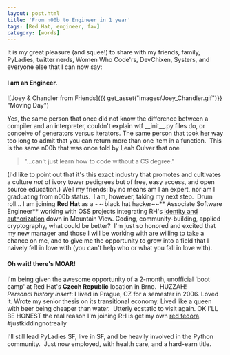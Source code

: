 ```yaml
---
layout: post.html
title: 'From n00b to Engineer in 1 year'
tags: [Red Hat, engineer, fav]
category: [words]
---
```


It is my great pleasure (and squee!) to share with my friends, family, PyLadies, twitter nerds, Women Who Code'rs, DevChixen, Systers, and everyone else that I can now say: 

#### I am an Engineer.

![Joey & Chandler from Friends]({{ get_asset("images/Joey_Chandler.gif")}} "Moving Day")

Yes, the same person that once did not know the difference between a compiler and an interpreter, couldn't explain wtf \_\_init\_\_.py files do, or conceive of generators versus iterators. The same person that took her way too long to admit that you can return more than one item in a function.  This is the same n00b that was once told by Leah Culver that one

> "...can't just learn how to code without a CS degree."

(I'd like to point out that it's this exact industry that promotes and cultivates a culture *not* of ivory tower pedigrees but of free, easy access, and open source education.) Well my friends: by no means am I an expert, nor am I graduating from n00b status.  I am, however, taking my next step.  Drum roll... I am joining **Red Hat** as a ~~ black hat hacker~~** Associate Software Engineer** working with OSS projects integrating RH's [identity and authorization][IPA] down in Mountain View. Coding, community-building, applied cryptography, what could be better?  I'm just so honored and excited that my new manager and those I will be working with are willing to take a chance on me, and to give me the opportunity to grow into a field that I naively fell in love with (you can't help who or what you fall in love with).

#### Oh wait! there's MOAR!

I'm being given the awesome opportunity of a 2-month, unofficial 'boot camp' at Red Hat's **Czech Republic** location in Brno.  HUZZAH! *Personal* *history insert*: I lived in Prague, CZ for a semester in 2006. Loved it. Wrote my senior thesis on its transitional economy. Lived like a queen with beer being cheaper than water.  Utterly ecstatic to visit again. OK I'LL BE HONEST the real reason I'm joining RH is get my own [red fedora][fedora]. \#justkiddingnotreally

I'll still lead PyLadies SF, live in SF, and be heavily involved in the Python community.  Just now employed, with health care, and a hard-earn title.

[IPA]: http://http://freeipa.org/page/Main_Page "freeIPA"
[fedora]: http://www.networkworld.com/Google%20Subnet/redhat%20penguin.gif "Linux Penguin w fedora"
